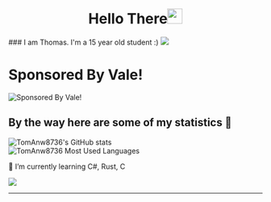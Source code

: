 <h1 align="center">Hello There<img src="https://github.com/souvikguria98/souvikguria98/blob/master/Hi.gif" width="30"> </h1>
### I am Thomas. I'm a 15 year old student :)
<a href="https://www.youtube.com/watch?v=dQw4w9WgXcQ"><img src="https://user-images.githubusercontent.com/73097560/115834477-dbab4500-a447-11eb-908a-139a6edaec5c.gif"></a>

# Sponsored By Vale!
![Sponsored By Vale!](https://autumn.revolt.chat/attachments/7h1OyIKGQPp-17_d5ka8F-3_kJKQe9aNIPf_2RXfsc)

## By the way here are some of my statistics 🚀
![TomAnw8736's GitHub stats](https://github-readme-stats.vercel.app/api?username=tomanw8736&theme=onedark)</br>
![TomAnw8736 Most Used Languages](https://github-readme-stats.vercel.app/api/top-langs/?username=tomanw8736&theme=onedark)

🌱 I’m currently learning C#, Rust, C

<a href="https://www.youtube.com/watch?v=dQw4w9WgXcQ"><img src="https://user-images.githubusercontent.com/73097560/115834477-dbab4500-a447-11eb-908a-139a6edaec5c.gif"></a>

------
